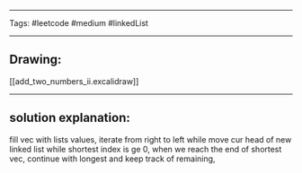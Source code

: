 

----

Tags: #leetcode #medium #linkedList

----

## Drawing:
[[add_two_numbers_ii.excalidraw]]

----


## solution explanation:
fill vec with lists values, iterate from right to left while move cur head of new linked list while shortest index is ge 0, when we reach the end of shortest vec, continue with longest and keep track of remaining,
